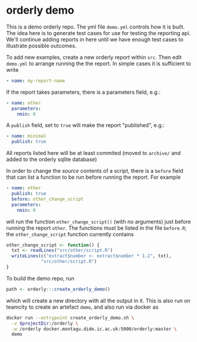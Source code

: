 # orderly demo

This is a demo orderly repo.  The yml file `demo.yml` controls how it is built.  The idea here is to generate test cases for use for testing the reporting api.  We'll continue adding reports in here until we have enough test cases to illustrate possible outcomes.

To add new examples, create a new orderly report within `src`.  Then edit `demo.yml` to arrange running the the report.  In simple cases it is sufficient to write

```yaml
- name: my-report-name
```

If the report takes parameters, there is a parameters field, e.g.:

```yaml
- name: other
  parameters:
    nmin: 0
```

A `publish` field, set to `true` will make the report "published", e.g.:

```yaml
- name: minimal
  publish: true
```

All reports listed here will be at least commited (moved to `archive/` and added to the orderly sqlite database)

In order to change the *source* contents of a script, there is a `before` field that can list a function to be run before running the report.  For example

```yaml
- name: other
  publish: true
  before: other_change_script
  parameters:
    nmin: 0
```

will run the function `other_change_script()` (with no arguments) just before running the report `other`.  The functions must be listed in the file `before.R`; the `other_change_script` function currently contains

```r
other_change_script <- function() {
  txt <- readLines("src/other/script.R")
  writeLines(c("extract$number <- extract$number * 1.2", txt),
             "src/other/script.R")
}
```

To build the demo repo, run

```r
path <- orderly:::create_orderly_demo()
```

which will create a new directory with all the output in it.  This is also run on teamcity to create an artefact `demo`, and also run via docker as

```sh
docker run --entrypoint create_orderly_demo.sh \
  -v $projectDir:/orderly \
  -w /orderly docker.montagu.dide.ic.ac.uk:5000/orderly:master \
  demo
```
